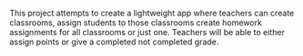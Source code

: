 This project attempts to create a lightweight app where teachers can create classrooms, assign students to those classrooms create homework assignments for all classrooms or just one. Teachers will be able to either assign points or give a completed not completed grade.
